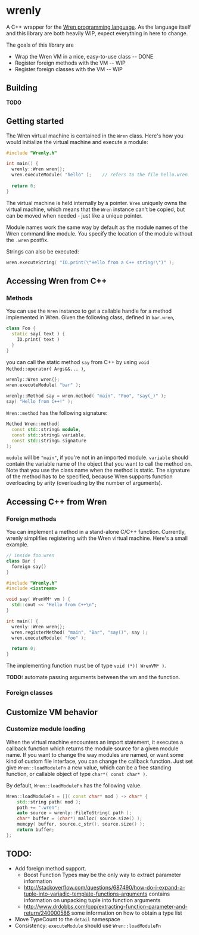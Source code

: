
# wrenly

A C++ wrapper for the [Wren programming language](http://munificent.github.io/wren/). As the language itself and this library are both heavily WIP, expect everything in here to change.

The goals of this library are
* Wrap the Wren VM in a nice, easy-to-use class -- DONE
* Register foreign methods with the VM -- WIP
* Register foreign classes with the VM -- WIP

## Building

**TODO**

## Getting started

The Wren virtual machine is contained in the `Wren` class. Here's how you would initialize the virtual machine and execute a module:

```cpp
#include "Wrenly.h"

int main() {
  wrenly::Wren wren{};
  wren.executeModule( "hello" );	// refers to the file hello.wren
  
  return 0;
}
```

The virtual machine is held internally by a pointer. `Wren` uniquely owns the virtual machine, which means that the `Wren` instance can't be copied, but can be moved when needed - just like a unique pointer.

Module names work the same way by default as the module names of the Wren command line module. You specify the location of the module without the `.wren` postfix.

Strings can also be executed:

```cpp
wren.executeString( "IO.print(\"Hello from a C++ string!\")" );
```

## Accessing Wren from C++

### Methods

You can use the `Wren` instance to get a callable handle for a method implemented in Wren. Given the following class, defined in `bar.wren`, 

```dart
class Foo {
  static say( text ) {
    IO.print( text )
  }
}
```

you can call the static method `say` from C++ by using `void Method::operator( Args&&... )`,

```cpp
wrenly::Wren wren{};
wren.executeModule( "bar" );
    
wrenly::Method say = wren.method( "main", "Foo", "say(_)" );
say( "Hello from C++!" );
```

`Wren::method` has the following signature:

```cpp
Method Wren::method( 
  const std::string& module, 
  const std::string& variable,
  const std::string& signature
);
```

`module` will be `"main"`, if you're not in an imported module. `variable` should contain the variable name of the object that you want to call the method on. Note that you use the class name when the method is static. The signature of the method has to be specified, because Wren supports function overloading by arity (overloading by the number of arguments).

## Accessing C++ from Wren
### Foreign methods

You can implement a method in a stand-alone C/C++ function. Currently, wrenly simplifies registering with the Wren virtual machine. Here's a small example.

```dart
// inside foo.wren
class Bar {
  foreign say()
}
```

```cpp
#include "Wrenly.h"
#include <iostream>

void say( WrenVM* vm ) {
  std::cout << "Hello from C++\n";
}

int main() {
  wrenly::Wren wren{};
  wren.registerMethod( "main", "Bar", "say()", say );
  wren.executeModule( "foo" );

  return 0;
}
```

The implementing function must be of type `void (*)( WrenVM* )`.

**TODO:** automate passing arguments between the vm and the function.

### Foreign classes

## Customize VM behavior
### Customize module loading

When the virtual machine encounters an import statement, it executes a callback function which returns the module source for a given module name. If you want to change the way modules are named, or want some kind of custom file interface, you can change the callback function. Just set give `Wren::loadModuleFn` a new value, which can be a free standing function, or callable object of type `char*( const char* )`.

By default, `Wren::loadModuleFn` has the following value.

```cpp
Wren::loadModuleFn = []( const char* mod ) -> char* {
    std::string path( mod );
    path += ".wren";
    auto source = wrenly::FileToString( path );
    char* buffer = (char*) malloc( source.size() );
    memcpy( buffer, source.c_str(), source.size() );
    return buffer;
};
```

## TODO:

* Add foreign method support.
  * Boost Function Types may be the only way to extract parameter information
  * http://stackoverflow.com/questions/687490/how-do-i-expand-a-tuple-into-variadic-template-functions-arguments contains information on unpacking tuple into function arguments
  * http://www.drdobbs.com/cpp/extracting-function-parameter-and-return/240000586 some information on how to obtain a type list
* Move TypeCount to the `detail` namespace
* Consistency: `executeModule` should use `Wren::loadModuleFn`
